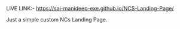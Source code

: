 LIVE LINK:- https://sai-manideep-exe.github.io/NCS-Landing-Page/

Just a simple custom NCs Landing Page.
